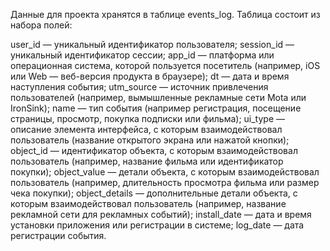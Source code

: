 Данные для проекта хранятся в таблице events_log. Таблица состоит из набора полей:

user_id — уникальный идентификатор пользователя;
session_id — уникальный идентификатор сессии;
app_id — платформа или операционная система, которой пользуется посетитель (например, iOS или Web — веб-версия продукта в браузере);
dt — дата и время наступления события;
utm_source — источник привлечения пользователей (например, вымышленные рекламные сети Mota или IronSink);
name — тип события (например регистрация, посещение страницы, просмотр, покупка подписки или фильма);
ui_type — описание элемента интерфейса, с которым взаимодействовал пользователь (название открытого экрана или нажатой кнопки);
object_id — идентификатор объекта, с которым взаимодействовал пользователь (например, название фильма или идентификатор покупки);
object_value — детали объекта, с которым взаимодействовал пользователь (например, длительность просмотра фильма или размер чека покупки);
object_details — дополнительные детали объекта, с которым взаимодействовал пользователь (например, название рекламной сети для рекламных событий);
install_date — дата и время установки приложения или регистрации в системе;
log_date — дата регистрации события.
